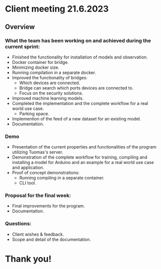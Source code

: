 # Client meeting 21.6.2023

## Overview

### What the team has been working on and achieved during the current sprint:
- Finished the functionality for installation of models and observation.
- Docker container for bridge.
- Minimizing docker size.
- Running compilation in a separate docker.
- Improved the functionality of bridges:
  - Which devices are connected.
  - Bridge can search which ports devices are connected to.
  - Focus on the security solutions.
- Improved machine learning models.
- Completed the implementation and the complete workflow for a real world use case.
  - Parking space.
- Implemention of the feed of a new dataset for an existing model.
- Documentation.

### Demo

- Presentation of the current properties and functionalities of the program utilizing Tuomas's server.
- Demonstration of the complete workflow for training, compiling and installing a model for Arduino and an example for a real world use case and application.
- Proof of concept demonstrations:
  - Running compiling in a separate container.
  - CLI tool.
 
### Proposal for the final week:
- Final improvements for the program.
- Documentation.

### Questions:
- Client wishes & feedback.
- Scope and detail of the documentation.

# Thank you!
